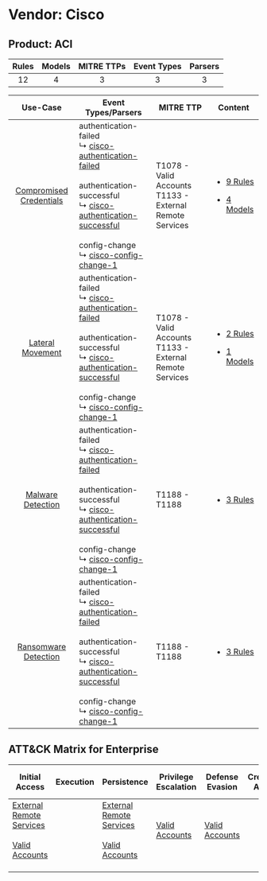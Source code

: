 Vendor: Cisco
=============
Product: ACI
------------
| Rules | Models | MITRE TTPs | Event Types | Parsers |
|:-----:|:------:|:----------:|:-----------:|:-------:|
|  12   |   4    |     3      |      3      |    3    |

|                                  Use-Case                                  | Event Types/Parsers                                                                                                                                                                                                                                                                                                                                          | MITRE TTP                                                      | Content                                                                                                      |
|:--------------------------------------------------------------------------:| ------------------------------------------------------------------------------------------------------------------------------------------------------------------------------------------------------------------------------------------------------------------------------------------------------------------------------------------------------------ | -------------------------------------------------------------- | ------------------------------------------------------------------------------------------------------------ |
| [Compromised Credentials](../../../UseCases/uc_compromised_credentials.md) |  authentication-failed<br> ↳ [cisco-authentication-failed](Parsers/parserContent_cisco-authentication-failed.md)<br><br> authentication-successful<br> ↳ [cisco-authentication-successful](Parsers/parserContent_cisco-authentication-successful.md)<br><br> config-change<br> ↳ [cisco-config-change-1](Parsers/parserContent_cisco-config-change-1.md)<br> | T1078 - Valid Accounts<br>T1133 - External Remote Services<br> | [<ul><li>9 Rules</li></ul><ul><li>4 Models</li></ul>](Rules_Models/r_m_cisco_aci_Compromised_Credentials.md) |
|        [Lateral Movement](../../../UseCases/uc_lateral_movement.md)        |  authentication-failed<br> ↳ [cisco-authentication-failed](Parsers/parserContent_cisco-authentication-failed.md)<br><br> authentication-successful<br> ↳ [cisco-authentication-successful](Parsers/parserContent_cisco-authentication-successful.md)<br><br> config-change<br> ↳ [cisco-config-change-1](Parsers/parserContent_cisco-config-change-1.md)<br> | T1078 - Valid Accounts<br>T1133 - External Remote Services<br> | [<ul><li>2 Rules</li></ul><ul><li>1 Models</li></ul>](Rules_Models/r_m_cisco_aci_Lateral_Movement.md)        |
|       [Malware Detection](../../../UseCases/uc_malware_detection.md)       |  authentication-failed<br> ↳ [cisco-authentication-failed](Parsers/parserContent_cisco-authentication-failed.md)<br><br> authentication-successful<br> ↳ [cisco-authentication-successful](Parsers/parserContent_cisco-authentication-successful.md)<br><br> config-change<br> ↳ [cisco-config-change-1](Parsers/parserContent_cisco-config-change-1.md)<br> | T1188 - T1188<br>                                              | [<ul><li>3 Rules</li></ul>](Rules_Models/r_m_cisco_aci_Malware_Detection.md)                                 |
|    [Ransomware Detection](../../../UseCases/uc_ransomware_detection.md)    |  authentication-failed<br> ↳ [cisco-authentication-failed](Parsers/parserContent_cisco-authentication-failed.md)<br><br> authentication-successful<br> ↳ [cisco-authentication-successful](Parsers/parserContent_cisco-authentication-successful.md)<br><br> config-change<br> ↳ [cisco-config-change-1](Parsers/parserContent_cisco-config-change-1.md)<br> | T1188 - T1188<br>                                              | [<ul><li>3 Rules</li></ul>](Rules_Models/r_m_cisco_aci_Ransomware_Detection.md)                              |

ATT&CK Matrix for Enterprise
----------------------------
| Initial Access                                                                                                                                   | Execution | Persistence                                                                                                                                      | Privilege Escalation                                                | Defense Evasion                                                     | Credential Access | Discovery | Lateral Movement | Collection | Command and Control | Exfiltration | Impact |
| ------------------------------------------------------------------------------------------------------------------------------------------------ | --------- | ------------------------------------------------------------------------------------------------------------------------------------------------ | ------------------------------------------------------------------- | ------------------------------------------------------------------- | ----------------- | --------- | ---------------- | ---------- | ------------------- | ------------ | ------ |
| [External Remote Services](https://attack.mitre.org/techniques/T1133)<br><br>[Valid Accounts](https://attack.mitre.org/techniques/T1078)<br><br> |           | [External Remote Services](https://attack.mitre.org/techniques/T1133)<br><br>[Valid Accounts](https://attack.mitre.org/techniques/T1078)<br><br> | [Valid Accounts](https://attack.mitre.org/techniques/T1078)<br><br> | [Valid Accounts](https://attack.mitre.org/techniques/T1078)<br><br> |                   |           |                  |            |                     |              |        |